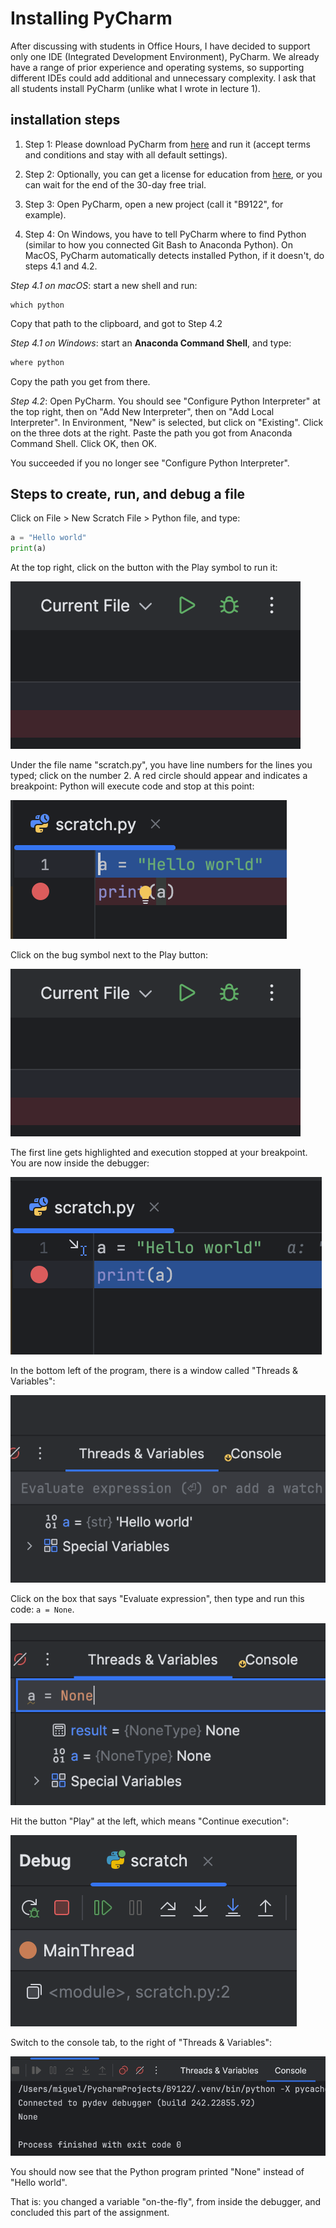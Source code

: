 # Installing PyCharm

After discussing with students in Office Hours, I have decided to support only one IDE (Integrated Development Environment), PyCharm. We already have a range of prior experience and operating systems, so supporting different IDEs could add additional and unnecessary complexity. I ask that all students install PyCharm (unlike what I wrote in lecture 1).

## installation steps

1. Step 1: Please download PyCharm from [here](https://www.jetbrains.com/pycharm/download/) and run it (accept terms and conditions and stay with all default settings).

2. Step 2: Optionally, you can get a license for education from [here](https://www.jetbrains.com/community/education/#students/), or you can wait for the end of the 30-day free trial.

3. Step 3: Open PyCharm, open a new project (call it "B9122", for example).

4. Step 4: On Windows, you have to tell PyCharm where to find Python (similar to how you connected Git Bash to Anaconda Python). On MacOS, PyCharm automatically detects installed Python, if it doesn't, do steps 4.1 and 4.2.

_Step 4.1 on macOS_: start a new shell and run:

```
which python
```

Copy that path to the clipboard, and got to Step 4.2

_Step 4.1 on Windows_: start an **Anaconda Command Shell**, and type:

``` python
where python
```

Copy the path you get from there.

_Step 4.2_: Open PyCharm. You should see "Configure Python Interpreter" at the top right, then on "Add New Interpreter", then on "Add Local Interpreter". In Environment, "New" is selected, but click on "Existing". Click on the three dots at the right. Paste the path you got from Anaconda Command Shell. Click OK, then OK.

You succeeded if you no longer see "Configure Python Interpreter".

## Steps to create, run, and debug a file

Click on File > New Scratch File > Python file, and type:

``` python
a = "Hello world"
print(a)
```

At the top right, click on the button with the Play symbol to run it:

<img src="images/play_button.png" />

Under the file name "scratch.py", you have line numbers for the lines you typed; click on the number 2. A red circle should appear and indicates a breakpoint: Python will execute code and stop at this point:

<img src="images/debug_button.png" />

Click on the bug symbol next to the Play button:

<img src="images/play_button.png" />

The first line gets highlighted and execution stopped at your breakpoint. You are now inside the debugger:

<img src="images/debugger.png" />

In the bottom left of the program, there is a window called "Threads & Variables":

<img src="images/variables.png" />

Click on the box that says "Evaluate expression", then type and run this code: `a = None`.

<img src="images/inside_debugger.png" />

Hit the button "Play" at the left, which means "Continue execution":

<img src="images/continue.png" />

Switch to the console tab, to the right of "Threads & Variables":

<img src="images/debugging_result.png" />

You should now see that the Python program printed "None" instead of "Hello world".

That is: you changed a variable "on-the-fly", from inside the debugger, and concluded this part of the assignment.

